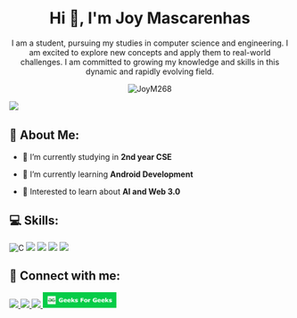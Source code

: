 <h1 align="center">Hi 👋, I'm Joy Mascarenhas</h1>
<p align = "center">I am a student, pursuing my studies in computer science and engineering. I am excited to explore new concepts and apply them to real-world challenges. I am committed to growing my knowledge and skills in this dynamic and rapidly evolving field.
</p>

<p align = "center"> 
  <img src="https://komarev.com/ghpvc/?username=JoyM268&label=Profile%20views&color=blue&style=for-the-badge" alt="JoyM268" /> 
</p>

<img src = "https://user-images.githubusercontent.com/74038190/241765440-80728820-e06b-4f96-9c9e-9df46f0cc0a5.gif"/>

<h2>🙂 About Me:</h2>

- 🔭 I’m currently  studying in **2nd year CSE**

- 🌱 I’m currently learning **Android Development**

- 💬 Interested to learn about **AI and Web 3.0**

<p>
<h2>💻 Skills:</h2>
<p>
 <img src="https://img.shields.io/badge/C-00599C?style=for-the-badge&logo=c&logoColor=white" alt="C"/>
 <img src="https://img.shields.io/badge/C%2B%2B-00599C?style=for-the-badge&logo=c%2B%2B&logoColor=white" />
 <img src="https://img.shields.io/badge/HTML5-E34F26?style=for-the-badge&logo=html5&logoColor=white" />
 <img src="https://img.shields.io/badge/CSS3-1572B6?style=for-the-badge&logo=css3&logoColor=white" />
 <img src="https://img.shields.io/badge/Linux-FCC624?style=for-the-badge&logo=linux&logoColor=black" />
</p>
</p>
 
<h2>📱 Connect with me:</h2>
<p>
 <a href="mailto:joymascarenhas268@gmail.com" target="blank">
  <img src="https://img.shields.io/badge/Gmail-D14836?style=for-the-badge&logo=gmail&logoColor=white"/>
 </a>
 <a href="https://linkedin.com/in/joy-mascarenhas" target="blank">
  <img src="https://img.shields.io/badge/LinkedIn-0077B5?style=for-the-badge&logo=linkedin&logoColor=white"/>
 </a>
 <a href="https://instagram.com/joym.7489" target="blank">
  <img src="https://img.shields.io/badge/Instagram-E4405F?style=for-the-badge&logo=instagram&logoColor=white"/>
 </a>
 <a href="https://bit.ly/geeksforgeeks-joymascarenhas" target="blank">
  <img src="GFG Icon.png" width = "132"/>
 </a>
</p> 
